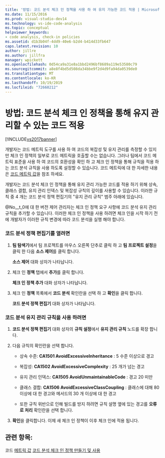 ```yaml
---
title: '방법: 코드 분석 체크 인 정책을 사용 하 여 유지 가능한 코드 적용 | Microsoft Docs'
ms.date: 11/15/2016
ms.prod: visual-studio-dev14
ms.technology: vs-ide-code-analysis
ms.topic: conceptual
helpviewer_keywords:
- code analysis, check-in policies
ms.assetid: d1b3b04f-4dd9-40e6-b2d4-b414d33fb647
caps.latest.revision: 10
author: jillre
ms.author: jillfra
manager: wpickett
ms.openlocfilehash: 0d54ca9a31e8a1bbd2496bf8689a119e53580c79
ms.sourcegitcommit: a8e8f4bd5d508da34bbe9f2d4d9fa94da0539de0
ms.translationtype: MT
ms.contentlocale: ko-KR
ms.lasthandoff: 10/19/2019
ms.locfileid: "72660212"
---
```

# <a name="how-to-enforce-maintainable-code-with-a-code-analysis-check-in-policy"></a>방법: 코드 분석 체크 인 정책을 통해 유지 관리할 수 있는 코드 적용
[!INCLUDE[vs2017banner](../includes/vs2017banner.md)]

개발자는 코드 메트릭 도구를 사용 하 여 코드의 복잡성 및 유지 관리를 측정할 수 있지만 체크 인 정책의 일부로 코드 메트릭을 호출할 수는 없습니다. 그러나 팀에서 코드 메트릭 표준을 사용 하 여 코드의 호환성을 확인 하 고 체크 인 정책을 통해 규칙을 적용 하는 코드 분석 규칙을 사용 하도록 설정할 수 있습니다. 코드 메트릭에 대 한 자세한 내용은 [코드 메트릭 값](../code-quality/code-metrics-values.md)을 참조 하세요.

 개발자는 코드 분석 체크 인 정책을 통해 유지 관리 가능한 코드를 적용 하기 위해 상속, 클래스 결합, 유지 관리 인덱스 및 복잡성 규칙의 깊이를 사용할 수 있습니다. 이러한 규칙 중 4 개는 코드 분석 정책 편집기의 "유지 관리 규칙" 범주 아래에 있습니다.

 @No__t_0에 대 한 버전 제어 관리자는 체크 인 정책 요구 사항에 코드 분석 유지 관리 규칙을 추가할 수 있습니다. 이러한 체크 인 정책을 사용 하려면 체크 인을 시작 하기 전에 개발자가 이러한 규칙 변경에 따라 코드 분석을 실행 해야 합니다.

### <a name="to-open-the-code-analysis-policy-editor"></a>코드 분석 정책 편집기를 열려면

1. **팀 탐색기**에서 팀 프로젝트를 마우스 오른쪽 단추로 클릭 하 고 **팀 프로젝트 설정**을 클릭 한 다음 **소스 제어**를 클릭 합니다.

     **소스 제어** 대화 상자가 나타납니다.

2. 체크 인 **정책** 탭에서 **추가**를 클릭 합니다.

     **체크 인 정책 추가** 대화 상자가 나타납니다.

3. 체크 인 **정책** 목록에서 **코드 분석** 확인란을 선택 하 고 **확인**을 클릭 합니다.

     **코드 분석 정책 편집기** 대화 상자가 나타납니다.

### <a name="to-enable-code-analysis-maintainability-rules"></a>코드 분석 유지 관리 규칙을 사용 하려면

1. **코드 분석 정책 편집기** 대화 상자의 **규칙 설정**에서 **유지 관리 규칙** 노드를 확장 합니다.

2. 다음 규칙의 확인란을 선택 합니다.

    - 상속 수준: **CA1501 AvoidExcessiveInheritance** : 5 수준 이상으로 경고

    - 복잡성: **CA1502 AvoidExcessiveComplexity** : 25 개가 넘는 경고

    - 유지 관리 인덱스: **CA1505 AvoidUnmaintainableCode** : 경고 20 미만

    - 클래스 결합: **CA1506 AvoidExcessiveClassCoupling** : 클래스에 대해 80 이상에 대 한 경고와 메서드의 30 개 이상에 대 한 경고

    - 또한 규칙 위반으로 인해 빌드를 방지 하려면 규칙 설명 옆에 있는 경고를 **오류로 처리** 확인란을 선택 합니다.

3. **확인**을 클릭합니다. 이제 새 체크 인 정책이 이후 체크 인에 적용 됩니다.

## <a name="see-also"></a>관련 항목:
 코드 [메트릭 값](../code-quality/code-metrics-values.md) [코드 분석 체크 인 정책 만들기 및 사용](../code-quality/creating-and-using-code-analysis-check-in-policies.md)
